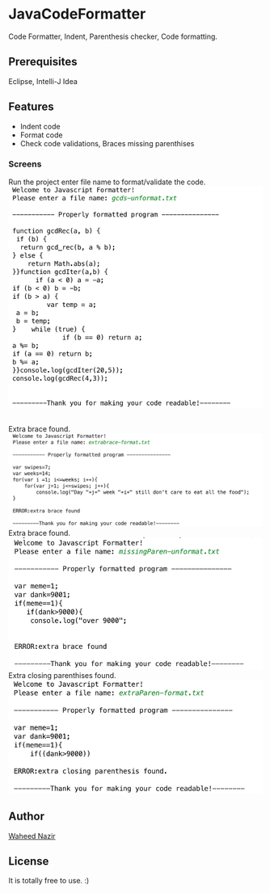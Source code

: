 # JavaCodeFormatter
Code Formatter, Indent, Parenthesis checker, Code formatting.  

## Prerequisites
Eclipse, Intelli-J Idea

## Features
- Indent code
- Format code
- Check code validations, Braces missing parenthises 

### Screens

Run the project enter file name to format/validate the code.
<img src="./screens/11.png"/>

<br/>
Extra brace found.
<img src="./screens/2.png"/>

<br/>
Extra brace found.
<img src="./screens/3.png"/>

<br/>
Extra closing parenthises found.
<img src="./screens/4.png"/>
<br/>

## Author
[Waheed Nazir](https://www.linkedin.com/in/waheed-nazir-36521579/ "Waheed Nazir (WaveTechStudio)")

## License
It is totally free to use. :)

